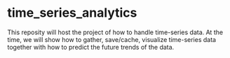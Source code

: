 # time_series_analytics

This reposity will host the project of how to handle time-series data.
At the time, we will show how to gather, save/cache, visualize time-series
data together with how to predict the future trends of the data.
